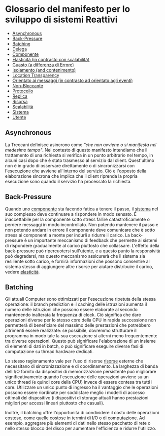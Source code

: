 # Glossario del manifesto per lo sviluppo di sistemi Reattivi

* [Asynchronous](#Asynchronous)
* [Back-Pressure](#Back-Pressure)
* [Batching](#Batching)
* [Delega](#Delegation)
* [Componente](#Component)
* [Elasticità (in contrasto con scalabilità)](#Elasticity)
* [Guasto (a differenza di Errore)](#Failure)
* [Isolamento (and contenimento)](#Isolation)
* [Location Transparency](#Location-Transparency)
* [Orientato ai messaggi (in contrasto ad orientato agli eventi)](#Message-Driven)
* [Non-Bloccante](#Non-Blocking)
* [Protocollo](#Protocol)
* [Replica](#Replication)
* [Risorsa](#Resource)
* [Scalabilità](#Scalability)
* [Sistema](#System)
* [Utente](#User)

## <a Name="Asynchronous"></a>Asynchronous
La Treccani definisce asincrono come _"che non avviene o si manifesta nel medesimo tempo"_. Nel contesto di questo manifesto intendiamo che il trattamento di una richiesta si verifica in un punto arbitrario nel tempo, in alcuni casi dopo che è stato trasmesso al servizio dal client. Quest'ultimo non è in grado di osservare direttamente o di sincronizzarsi con l'esecuzione che avviene all'interno del servizio. Ciò è l'opposto della elaborazione sincrona che implica che il client riprenda la propria esecuzione sono quando il servizio ha processato la richiesta.

## <a Name="Back-Pressure"></a>Back-Pressure
Quando uno [componente](#Component) sta facendo fatica a tenere il passo, il [sistema](#System) nel suo complesso deve continuare a rispondere in modo sensato. É inaccettabile per la componente sotto stress fallire catastroficamente o perdere messaggi in modo incontrollato. Non potendo mantenere il passo e non potendo andare in errore il componente deve comunicare che è sotto stress ai componenti a monte per indurli a ridurre il carico. La back-pressure è un importante meccanismo di feedback che permette ai sistemi di rispondere gradualmente al carico piuttosto che collassare. L'effetto della back-pressure può ripercuotersi sull'utente, e a questo punto la responsività può degradarsi, ma questo meccanismo assicurerà che il sistema sia resiliente sotto carico, e fornirà informazioni che possono consentire al sistema stesso di aggiungere altre risorse per aiutare distribuire il carico, vedere [elasticità](#elasticità).

## <a Name="Batching"></a>Batching
Gli attuali Computer sono ottimizzati per l'esecuzione ripetuta della stessa operazione: il branch prediction e il caching delle istruzioni aumenta il numero delle istruzioni che possono essere elaborate al secondo mantenendo inalterata la frequenza di clock. Ciò significa che dare operazioni diverse per lo stesso core della CPU in rapida successione non permetterà di beneficiare del massimo delle prestazioni che potrebbero altrimenti essere realizzate: se possibile, dovremmo strutturare il programma in modo tale la sua esecuzione si alterni meno frequentemente tra diverse operazioni. Questo può significare l'elaborazione di un insieme di elementi di dati in batch, o può significare eseguire diverse fasi di computazione su thread hardware dedicati.

Lo stesso ragionamento vale per l'uso di risorse [risorse](#Resource) esterne che necessitano di sincronizzazione e di coordinamento. La larghezza di banda dell'I/O fornito da dispositivi di memorizzazione persistente può migliorare significativamente quando l'esecuzione delle operazioni avviene su un unico thread (e quindi core della CPU) invece di essere contesa tra tutti i core. Utilizzare un unico punto di ingresso ha il vantaggio che le operazioni possono essere riordinate per soddisfare meglio i modelli di accesso ottimali del dispositivo (i dispositivi di storage attuali hanno prestazioni migliori per accessi lineari piuttosto che casuali).

Inoltre, il batching offre l'opportunità di condividere il costo delle operazioni costose, come quelle costose in termini di I/O o di computazione. Ad esempio, aggregare più elementi di dati nello stesso pacchetto di rete o nello stesso blocco del disco per aumentare l'efficienza e ridurre l'utilizzo.

